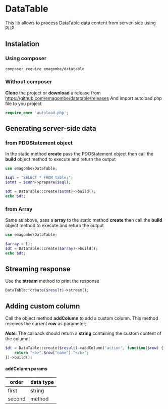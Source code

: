 # DataTable

This lib allows to process DataTable data content from server-side using PHP

## Instalation

### Using composer
```bash
composer require emagombe/datatable
```

### Without composer

**Clone** the project or **download** a release from https://github.com/emagombe/datatable/releases
And import autoload.php file to you project
```php
require_once 'autoload.php';
```

## Generating server-side data

### from PDOStatement object
In the static method **create** pass the PDOStatement object then call the **build** object method to execute and return the output
```php
use emagombe\DataTable;

$sql = "SELECT * FROM table;";
$stmt = $conn->prepare($sql);

$dt = DataTable::create($stmt)->build();
echo $dt; 
```

### from Array
Same as above, pass a **array** to the static method **create** then call the **build** object method to execute and return the output
```php
use emagombe\DataTable;

$array = [];
$dt = DataTable::create($array)->build();
echo $dt;
```

## Streaming response
Use the **stream** method to print the response
```php
DataTable::create($result)->stream();
```

## Adding custom column
Call the object method **addColumn** to add a custom column. This method receives the current **row** as parameter;

***Note***: The callback should return a **string** containing the custom content of the column!

```php
$dt = DataTable::create($result)->addColumn("action", function($row) {
	return "<b>".$row["name"]."</b>";
})->build();
```
#### addColumn params  

| order  | data type |
|--------|-----------|
| first  | string    |
| second | method    |
